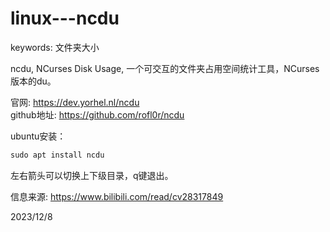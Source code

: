 # linux---ncdu

keywords: 文件夹大小  

ncdu, NCurses Disk Usage, 一个可交互的文件夹占用空间统计工具，NCurses版本的du。  

官网: https://dev.yorhel.nl/ncdu  
github地址: https://github.com/rofl0r/ncdu  

ubuntu安装：  
```r
sudo apt install ncdu
```

左右箭头可以切换上下级目录，q键退出。  


信息来源: https://www.bilibili.com/read/cv28317849  


2023/12/8  
